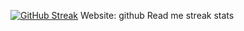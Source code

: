 <a href="https://git.io/streak-stats"><img src="https://streak-stats.demolab.com?user=pavankalyanvaddadhi&theme=violet-dark" alt="GitHub Streak" /></a>
Website: github Read me streak stats
